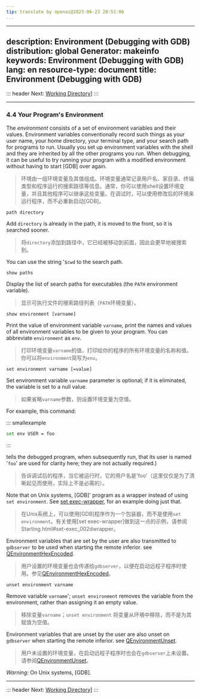 ```yaml
---
tip: translate by openai@2023-06-23 20:51:06
...
```

---
description: Environment (Debugging with GDB)
distribution: global
Generator: makeinfo
keywords: Environment (Debugging with GDB)
lang: en
resource-type: document
title: Environment (Debugging with GDB)
---
::: header
Next: [Working Directory](Working-Directory.html#Working-Directory)]
:::

---

### 4.4 Your Program's Environment


The *environment* consists of a set of environment variables and their values. Environment variables conventionally record such things as your user name, your home directory, your terminal type, and your search path for programs to run. Usually you set up environment variables with the shell and they are inherited by all the other programs you run. When debugging, it can be useful to try running your program with a modified environment without having to start [GDB] over again.

> 环境由一组环境变量及其值组成。环境变量通常记录用户名、家目录、终端类型和程序运行的搜索路径等信息。通常，你可以使用shell设置环境变量，并且其他程序可以继承这些变量。在调试时，可以使用修改后的环境来运行程序，而不必重新启动[GDB]。

`path directory`


Add `directory` is already in the path, it is moved to the front, so it is searched sooner.

> 将`directory`添加到路径中，它已经被移动到前面，因此会更早地被搜索到。

You can use the string '`$cwd` to the search path.

`show paths`


Display the list of search paths for executables (the `PATH` environment variable).

> 显示可执行文件的搜索路径列表（`PATH`环境变量）。

`show environment [varname]`


Print the value of environment variable `varname`, print the names and values of all environment variables to be given to your program. You can abbreviate `environment` as `env`.

> 打印环境变量`varname`的值，打印给你的程序的所有环境变量的名称和值。你可以将`environment`简写为`env`。

`set environment varname [=value]`


Set environment variable `varname` parameter is optional; if it is eliminated, the variable is set to a null value.

> 如果省略`varname`参数，则设置环境变量为空值。

For example, this command:

::: smallexample

```bash
set env USER = foo
```

:::


tells the debugged program, when subsequently run, that its user is named '`foo`' are used for clarity here; they are not actually required.)

> 告诉调试后的程序，当它被运行时，它的用户名是'foo'（这里仅仅是为了清晰起见而使用，实际上不是必需的）。


Note that on Unix systems, [GDB]' program as a wrapper instead of using `set environment`. See [set exec-wrapper](Starting.html#set-exec_002dwrapper), for an example doing just that.

> 在Unix系统上，可以使用[GDB]程序作为一个包装器，而不是使用`set environment`。有关使用[set exec-wrapper]做到这一点的示例，请参阅Starting.html#set-exec_002dwrapper。


Environment variables that are set by the user are also transmitted to `gdbserver` to be used when starting the remote inferior. see [QEnvironmentHexEncoded](General-Query-Packets.html#QEnvironmentHexEncoded).

> 用户设置的环境变量也会传递给`gdbserver`，以便在启动远程子程序时使用。参见[QEnvironmentHexEncoded](General-Query-Packets.html#QEnvironmentHexEncoded)。

`unset environment varname`


Remove variable `varname`'; `unset environment` removes the variable from the environment, rather than assigning it an empty value.

> 移除变量`varname`；`unset environment` 将变量从环境中移除，而不是为其赋值为空值。


Environment variables that are unset by the user are also unset on `gdbserver` when starting the remote inferior. see [QEnvironmentUnset](General-Query-Packets.html#QEnvironmentUnset).

> 用户未设置的环境变量，在启动远程子程序时也会在`gdbserver`上未设置。请参阅[QEnvironmentUnset](General-Query-Packets.html#QEnvironmentUnset)。

*Warning:* On Unix systems, [GDB].

---

::: header
Next: [Working Directory](Working-Directory.html#Working-Directory)]
:::
